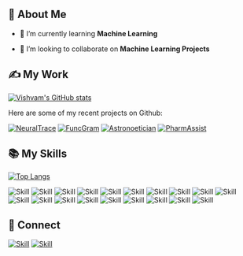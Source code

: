 ## 🧔 About Me

- 🌱 I’m currently learning **Machine Learning**

- 👯 I’m looking to collaborate on **Machine Learning Projects**



## ✍ My Work

[![Vishvam's GitHub stats](https://github-readme-stats.vercel.app/api?username=VishvamPorwal&show_icons=true&theme=dark)](https://github.com/VishvamPorwal)

Here are some of my recent projects on Github:

[![NeuralTrace](https://github-readme-stats.vercel.app/api/pin/?username=VishvamPorwal&repo=NeuralTrace&show_icons=true&theme=dark)](https://github.com/VishvamPorwal/NeuralTrace)
[![FuncGram](https://github-readme-stats.vercel.app/api/pin/?username=VishvamPorwal&repo=FuncGram&show_icons=true&theme=dark)](https://github.com/VishvamPorwal/FuncGram)
[![Astronoetician](https://github-readme-stats.vercel.app/api/pin/?username=VishvamPorwal&repo=Astronoetician&show_icons=true&theme=dark)](https://github.com/VishvamPorwal/Astronoetician)
[![PharmAssist](https://github-readme-stats.vercel.app/api/pin/?username=VishvamPorwal&repo=PharmAssist&show_icons=true&theme=dark)](https://github.com/VishvamPorwal/PharmAssist)


## 📚 My Skills

[![Top Langs](https://github-readme-stats.vercel.app/api/top-langs/?username=VishvamPorwal&layout=compact&show_icons=true&theme=dark)](https://github.com/VishvamPorwal/VishvamPorwal)


![Skill](https://img.shields.io/badge/python-3670A0?style=for-the-badge&logo=python&logoColor=ffdd54)
![Skill](https://img.shields.io/badge/PyTorch-%23EE4C2C.svg?style=for-the-badge&logo=PyTorch&logoColor=white)
![Skill](https://img.shields.io/badge/pandas-%23150458.svg?style=for-the-badge&logo=pandas&logoColor=white)
![Skill](https://img.shields.io/badge/numpy-%23013243.svg?style=for-the-badge&logo=numpy&logoColor=white)
![Skill](https://img.shields.io/badge/Flask-1572B6?style=for-the-badge&logo=flask&logoColor=white)
![Skill](https://img.shields.io/badge/HTML5-E34F26?style=for-the-badge&logo=html5&logoColor=white)
![Skill](https://img.shields.io/badge/Dart-1572B6?style=for-the-badge&logo=dart&logoColor=white)
![Skill](https://img.shields.io/badge/Flutter-%2302569B.svg?style=for-the-badge&logo=Flutter&logoColor=white)
![Skill](https://img.shields.io/badge/CSS3-1572B6?style=for-the-badge&logo=css3&logoColor=white)
![Skill](https://img.shields.io/badge/JavaScript-323330?style=for-the-badge&logo=javascript&logoColor=F7DF1E)
![Skill](https://img.shields.io/badge/SQL-1572B6?style=for-the-badge&logo=mysql&logoColor=white)
![Skill](https://img.shields.io/badge/Markdown-000000?style=for-the-badge&logo=markdown&logoColor=white)
![Skill](https://img.shields.io/badge/Bootstrap-563D7C?style=for-the-badge&logo=bootstrap&logoColor=white)
![Skill](https://img.shields.io/badge/Data_Structures_&_Algorithm-4285F4?style=for-the-badge&logo=algorithm&logoColor=white)
![Skill](https://img.shields.io/badge/Heroku-430098?style=for-the-badge&logo=heroku&logoColor=white)
![Skill](https://img.shields.io/badge/Google_Cloud-4285F4?style=for-the-badge&logo=google-cloud&logoColor=white)
![Skill](https://img.shields.io/badge/C++-1572B6?style=for-the-badge&logo=c&logoColor=white)
![Skill](https://img.shields.io/badge/Git-F05032?style=for-the-badge&logo=git&logoColor=white)
![Skill](https://img.shields.io/badge/Visual_Studio_Code-0078D4?style=for-the-badge&logo=visual%20studio%20code&logoColor=white)

## 🤝 Connect

[![Skill](https://img.shields.io/badge/LinkedIn-0077B5?style=for-the-badge&logo=linkedin&logoColor=white)](https://www.linkedin.com/in/vishvam-porwal-93b480189/)
[![Skill](https://img.shields.io/badge/GitHub-100000?style=for-the-badge&logo=github&logoColor=white)](https://github.com/VishvamPorwal)

